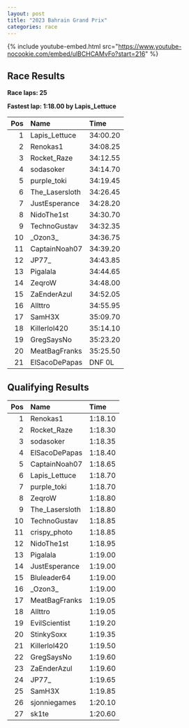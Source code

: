 ```yaml
---
layout: post
title: "2023 Bahrain Grand Prix"
categories: race
---
```


{% include youtube-embed.html src="https://www.youtube-nocookie.com/embed/ulBCHCAMvFo?start=216" %}



## Race Results

**Race laps: 25**
  
**Fastest lap: 1:18.00 by Lapis_Lettuce**
  
|   Pos | Name           | Time     |
|------:|:---------------|:---------|
|     1 | Lapis_Lettuce  | 34:00.20 |
|     2 | Renokas1       | 34:08.25 |
|     3 | Rocket_Raze    | 34:12.55 |
|     4 | sodasoker      | 34:14.70 |
|     5 | purple_toki    | 34:19.45 |
|     6 | The_Lasersloth | 34:26.45 |
|     7 | JustEsperance  | 34:28.20 |
|     8 | NidoThe1st     | 34:30.70 |
|     9 | TechnoGustav   | 34:32.35 |
|    10 | \_Ozon3\_      | 34:36.75 |
|    11 | CaptainNoah07  | 34:39.20 |
|    12 | JP77\_         | 34:43.85 |
|    13 | Pigalala       | 34:44.65 |
|    14 | ZeqroW         | 34:48.00 |
|    15 | ZaEnderAzul    | 34:52.05 |
|    16 | Allttro        | 34:55.95 |
|    17 | SamH3X         | 35:09.70 |
|    18 | Killerlol420   | 35:14.10 |
|    19 | GregSaysNo     | 35:23.20 |
|    20 | MeatBagFranks  | 35:25.50 |
|    21 | ElSacoDePapas  | DNF   0L |

## Qualifying Results
  
|   Pos | Name           | Time    |
|------:|:---------------|:--------|
|     1 | Renokas1       | 1:18.10 |
|     2 | Rocket_Raze    | 1:18.30 |
|     3 | sodasoker      | 1:18.35 |
|     4 | ElSacoDePapas  | 1:18.40 |
|     5 | CaptainNoah07  | 1:18.65 |
|     6 | Lapis_Lettuce  | 1:18.70 |
|     7 | purple_toki    | 1:18.70 |
|     8 | ZeqroW         | 1:18.80 |
|     9 | The_Lasersloth | 1:18.80 |
|    10 | TechnoGustav   | 1:18.85 |
|    11 | crispy_photo   | 1:18.85 |
|    12 | NidoThe1st     | 1:18.95 |
|    13 | Pigalala       | 1:19.00 |
|    14 | JustEsperance  | 1:19.00 |
|    15 | Bluleader64    | 1:19.00 |
|    16 | \_Ozon3\_      | 1:19.00 |
|    17 | MeatBagFranks  | 1:19.05 |
|    18 | Allttro        | 1:19.05 |
|    19 | EvilScientist  | 1:19.20 |
|    20 | StinkySoxx     | 1:19.35 |
|    21 | Killerlol420   | 1:19.50 |
|    22 | GregSaysNo     | 1:19.60 |
|    23 | ZaEnderAzul    | 1:19.60 |
|    24 | JP77\_         | 1:19.65 |
|    25 | SamH3X         | 1:19.85 |
|    26 | sjonniegames   | 1:20.10 |
|    27 | sk1te          | 1:20.60 |



